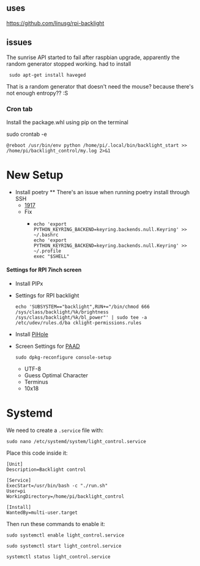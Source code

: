 ## uses

https://github.com/linusg/rpi-backlight

## issues

The sunrise API started to fail after raspbian upgrade, apparently the random generator stopped working. had to install

```angular2html
 sudo apt-get install haveged
```

That is a random generator that doesn't need the mouse? because there's not enough entropy?? :S

### Cron tab

Install the package.whl using pip on the terminal

sudo crontab -e

```shell script
@reboot /usr/bin/env python /home/pi/.local/bin/backlight_start >> /home/pi/backlight_control/my.log 2>&1
```

# New Setup

- Install poetry
  ** There's an issue when running poetry install through SSH
  - [1917](https://github.com/python-poetry/poetry/issues/1917)
  - Fix
    - ```shell
      echo 'export PYTHON_KEYRING_BACKEND=keyring.backends.null.Keyring' >> ~/.bashrc
      echo 'export PYTHON_KEYRING_BACKEND=keyring.backends.null.Keyring' >> ~/.profile
      exec "$SHELL"
      ```

#### Settings for RPI 7inch screen

- Install PIPx

- Settings for RPI backlight
    ```shell
    echo 'SUBSYSTEM=="backlight",RUN+="/bin/chmod 666 /sys/class/backlight/%k/brightness /sys/class/backlight/%k/bl_power"' | sudo tee -a /etc/udev/rules.d/ba cklight-permissions.rules
    ```
- Install [PiHole](https://pi-hole.net/)
- Screen Settings for [PAAD](https://github.com/pi-hole/PADD)

  `sudo dpkg-reconfigure console-setup`

  - UTF-8
  - Guess Optimal Character
  - Terminus
  - 10x18

# Systemd

We need to create a `.service` file with:
```shell
sudo nano /etc/systemd/system/light_control.service
```

Place this code inside it:
```
[Unit]
Description=Backlight control

[Service]
ExecStart=/usr/bin/bash -c "./run.sh"
User=pi
WorkingDirectory=/home/pi/backlight_control

[Install]
WantedBy=multi-user.target
```

Then run these commands to enable it:
```shell
sudo systemctl enable light_control.service

sudo systemctl start light_control.service

systemctl status light_control.service
```

